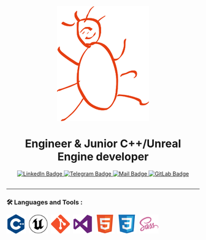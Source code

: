 <div id="logo" align="center">
    <a href = https://ivanzhuk.pro>
        <img src= "source/logo.svg" alt="Ivan Zhuk" height="300"/>
    </a>
</div>
<div id="badges" align="center">
    <h1>
        Engineer & Junior C++/Unreal Engine developer
    </h1>
    <a href="https://www.linkedin.com/in/beetlebassist">
        <img src="https://img.shields.io/badge/LinkedIn-FDF0EC?style=for-the-badge&logo=linkedin&logoColor=white&labelColor=E63E11" alt="LinkedIn Badge"/>
    </a>
    <a href="https://t.me/Beetlebassist">
        <img src="https://img.shields.io/badge/Telegram-FDF0EC?style=for-the-badge&logo=Telegram&logoColor=white&labelColor=E63E11" alt="Telegram Badge"/>
    </a>
    <a href="mailto:master@ivanzhuk.pro">
        <img src="https://img.shields.io/badge/Mail-FDF0EC?style=for-the-badge&logo=Gmail&logoColor=white&labelColor=E63E11" alt="Mail Badge"/>
    </a>
    <a href="https://gitlab.com/users/Beetlebassist/projects">
        <img src="https://img.shields.io/badge/GitLab-FDF0EC?style=for-the-badge&logo=GitLab&logoColor=white&labelColor=E63E11" alt="GitLab Badge"/>
    </a>
    <br>
    <img src="https://komarev.com/ghpvc/?username=BeetleBassist&style=flat-square&color=E63E11&labelColor=FDF0EC" alt=""/>
</div>

---

### :hammer_and_wrench: Languages and Tools :
<div id="skills">
    <img src= "https://github.com/devicons/devicon/blob/master/icons/cplusplus/cplusplus-plain.svg" title="C++" alt="Cplusplus" height="50"/>&nbsp;
    <img src= "https://github.com/devicons/devicon/blob/master/icons/unrealengine/unrealengine-original.svg" title="UnrealEngine" alt="UnrealEngine" height="50"/>&nbsp;
    <img src= "https://github.com/devicons/devicon/blob/master/icons/git/git-original.svg" title="Git" alt="Git" height="50"/>&nbsp;
    <img src= "https://github.com/devicons/devicon/blob/master/icons/visualstudio/visualstudio-plain.svg" title="VisualStudio" alt="VisualStudio" height="50"/>&nbsp;
    <img src= "https://github.com/devicons/devicon/blob/master/icons/html5/html5-original.svg" title="HTML5" alt="HTML5" height="50"/>&nbsp;
    <img src= "https://github.com/devicons/devicon/blob/master/icons/css3/css3-original.svg" title="CSS3" alt="CSS3" height="50"/>&nbsp;
    <img src= "https://github.com/devicons/devicon/blob/master/icons/sass/sass-original.svg" title="SASS" alt="SASS" height="50"/>
</div>